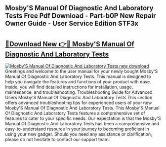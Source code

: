 ## Mosby'S Manual Of Diagnostic And Laboratory Tests Free Pdf Download - Part-b0P New Repair Owner Guide - User Service Edition STF3x

# <h2><a href="http://cf26609.oget.top/?id=Mosby%27S+Manual+Of+Diagnostic+And+Laboratory+Tests">🔗Download New 👉🔴 Mosby'S Manual Of Diagnostic And Laboratory Tests</a></h2>

[![Mosby'S Manual Of Diagnostic And Laboratory Tests new download](https://i.imgur.com/5g1atiW.png)](http://cf26609.oget.top/?id=Mosby%27S+Manual+Of+Diagnostic+And+Laboratory+Tests)
Greetings and welcome to the user manual for your newly bought Mosby'S Manual Of Diagnostic And Laboratory Tests. This manual is designed to help you navigate the features and functions of your product with ease. Inside, you will find detailed instructions for installation, usage, maintenance, and troubleshooting. Troubleshooting Guide for Advanced Users Mosby'S Manual Of Diagnostic And Laboratory Tests This section offers advanced troubleshooting tips for experienced users of your new Mosby'S Manual Of Diagnostic And Laboratory Tests. This Mosby'S Manual Of Diagnostic And Laboratory Tests features a comprehensive set of features to cater to your specific needs. Our expectation is that the Mosby'S Manual Of Diagnostic And Laboratory Tests has been a comprehensive and easy-to-understand resource in your journey to becoming proficient in using your new gadget. Should you need any assistance or clarification, please do not hesitate to contact our support team.
